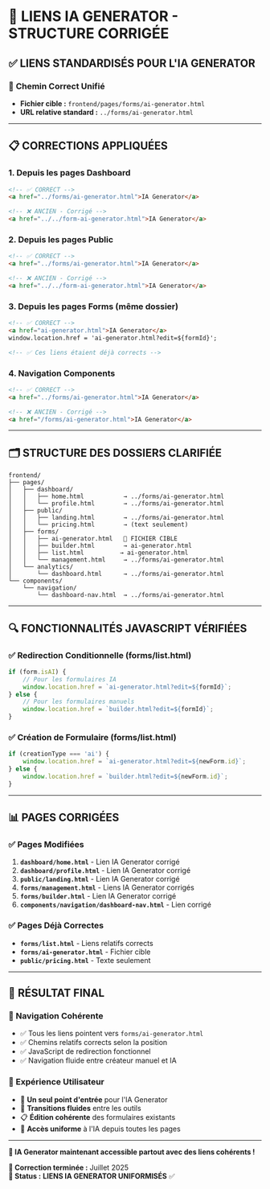 # 🤖 LIENS IA GENERATOR - STRUCTURE CORRIGÉE

## ✅ **LIENS STANDARDISÉS POUR L'IA GENERATOR**

### 🎯 **Chemin Correct Unifié**
- **Fichier cible :** `frontend/pages/forms/ai-generator.html`
- **URL relative standard :** `../forms/ai-generator.html`

---

## 📋 **CORRECTIONS APPLIQUÉES**

### **1. Depuis les pages Dashboard**
```html
<!-- ✅ CORRECT -->
<a href="../forms/ai-generator.html">IA Generator</a>

<!-- ❌ ANCIEN - Corrigé -->
<a href="../../form-ai-generator.html">IA Generator</a>
```

### **2. Depuis les pages Public**
```html
<!-- ✅ CORRECT -->
<a href="../forms/ai-generator.html">IA Generator</a>

<!-- ❌ ANCIEN - Corrigé -->
<a href="../../form-ai-generator.html">IA Generator</a>
```

### **3. Depuis les pages Forms (même dossier)**
```html
<!-- ✅ CORRECT -->
<a href="ai-generator.html">IA Generator</a>
window.location.href = 'ai-generator.html?edit=${formId}';

<!-- ✅ Ces liens étaient déjà corrects -->
```

### **4. Navigation Components**
```html
<!-- ✅ CORRECT -->
<a href="../forms/ai-generator.html">IA Generator</a>

<!-- ❌ ANCIEN - Corrigé -->
<a href="/forms/ai-generator.html">IA Generator</a>
```

---

## 🗂️ **STRUCTURE DES DOSSIERS CLARIFIÉE**

```
frontend/
├── pages/
│   ├── dashboard/
│   │   ├── home.html           → ../forms/ai-generator.html
│   │   └── profile.html        → ../forms/ai-generator.html
│   ├── public/
│   │   ├── landing.html        → ../forms/ai-generator.html
│   │   └── pricing.html        → (text seulement)
│   ├── forms/
│   │   ├── ai-generator.html   🎯 FICHIER CIBLE
│   │   ├── builder.html        → ai-generator.html
│   │   ├── list.html          → ai-generator.html
│   │   └── management.html     → ../forms/ai-generator.html
│   └── analytics/
│       └── dashboard.html      → ../forms/ai-generator.html
└── components/
    └── navigation/
        └── dashboard-nav.html  → ../forms/ai-generator.html
```

---

## 🔍 **FONCTIONNALITÉS JAVASCRIPT VÉRIFIÉES**

### **✅ Redirection Conditionnelle (forms/list.html)**
```javascript
if (form.isAI) {
    // Pour les formulaires IA
    window.location.href = `ai-generator.html?edit=${formId}`;
} else {
    // Pour les formulaires manuels
    window.location.href = `builder.html?edit=${formId}`;
}
```

### **✅ Création de Formulaire (forms/list.html)**
```javascript
if (creationType === 'ai') {
    window.location.href = `ai-generator.html?edit=${newForm.id}`;
} else {
    window.location.href = `builder.html?edit=${newForm.id}`;
}
```

---

## 📊 **PAGES CORRIGÉES**

### ✅ **Pages Modifiées**
1. **`dashboard/home.html`** - Lien IA Generator corrigé
2. **`dashboard/profile.html`** - Lien IA Generator corrigé  
3. **`public/landing.html`** - Lien IA Generator corrigé
4. **`forms/management.html`** - Liens IA Generator corrigés
5. **`forms/builder.html`** - Lien IA Generator corrigé
6. **`components/navigation/dashboard-nav.html`** - Lien corrigé

### ✅ **Pages Déjà Correctes**
- **`forms/list.html`** - Liens relatifs corrects
- **`forms/ai-generator.html`** - Fichier cible
- **`public/pricing.html`** - Texte seulement

---

## 🎯 **RÉSULTAT FINAL**

### **🚀 Navigation Cohérente**
- ✅ Tous les liens pointent vers `forms/ai-generator.html`
- ✅ Chemins relatifs corrects selon la position
- ✅ JavaScript de redirection fonctionnel
- ✅ Navigation fluide entre créateur manuel et IA

### **📱 Expérience Utilisateur**
- 🎯 **Un seul point d'entrée** pour l'IA Generator
- 🔄 **Transitions fluides** entre les outils
- 📋 **Édition cohérente** des formulaires existants
- 🤖 **Accès uniforme** à l'IA depuis toutes les pages

---

**🎉 IA Generator maintenant accessible partout avec des liens cohérents !**

**📅 Correction terminée :** Juillet 2025  
**🎯 Status :** **LIENS IA GENERATOR UNIFORMISÉS** ✅
